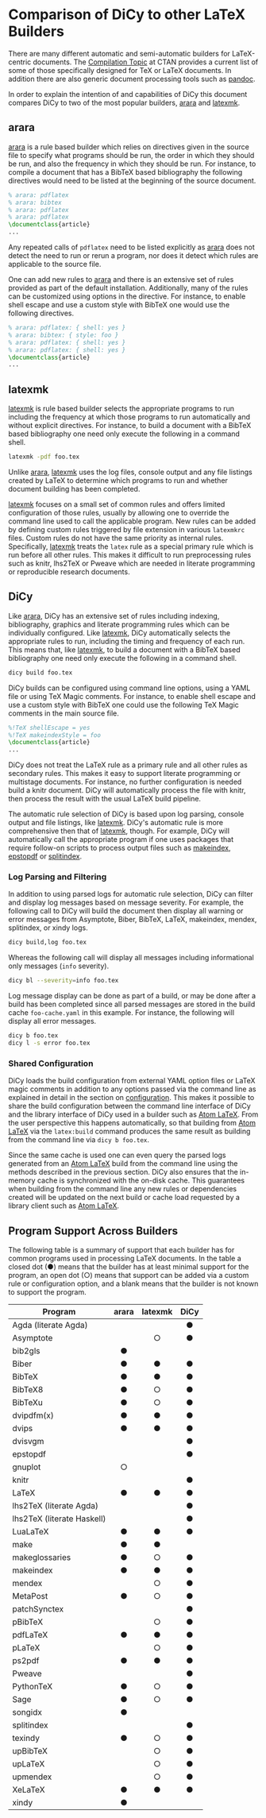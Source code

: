 # Comparison of DiCy to other LaTeX Builders

There are many different automatic and semi-automatic builders for LaTeX-centric
documents. The [Compilation Topic][] at CTAN provides a current list of some of
those specifically designed for TeX or LaTeX documents. In addition there are
also generic document processing tools such as [pandoc][].

In order to explain the intention of and capabilities of DiCy this document
compares DiCy to two of the most popular builders, [arara][] and [latexmk][].

## arara

[arara][] is a rule based builder which relies on directives given in the source
file to specify what programs should be run, the order in which they should be
run, and also the frequency in which they should be run. For instance, to
compile a document that has a BibTeX based bibliography the following directives
would need to be listed at the beginning of the source document.

```latex
% arara: pdflatex
% arara: bibtex
% arara: pdflatex
% arara: pdflatex
\documentclass{article}
...
```

Any repeated calls of `pdflatex` need to be listed explicitly as [arara][] does
not detect the need to run or rerun a program, nor does it detect which rules
are applicable to the source file.

One can add new rules to [arara][] and there is an extensive set of rules
provided as part of the default installation. Additionally, many of the rules
can be customized using options in the directive. For instance, to enable shell
escape and use a custom style with BibTeX one would use the following
directives.

```latex
% arara: pdflatex: { shell: yes }
% arara: bibtex: { style: foo }
% arara: pdflatex: { shell: yes }
% arara: pdflatex: { shell: yes }
\documentclass{article}
...
```

## latexmk

[latexmk][] is rule based builder selects the appropriate programs to run
including the frequency at which those programs to run automatically and without
explicit directives. For instance, to build a document with a BibTeX based
bibliography one need only execute the following in a command shell.

```sh
latexmk -pdf foo.tex
```

Unlike [arara][], [latexmk][] uses the log files, console output and any file
listings created by LaTeX to determine which programs to run and whether
document building has been completed.

[latexmk][] focuses on a small set of common rules and offers limited
configuration of those rules, usually by allowing one to override the command
line used to call the applicable program. New rules can be added by defining
custom rules triggered by file extension in various `latexmkrc` files. Custom
rules do not have the same priority as internal rules. Specifically, [latexmk][]
treats the `latex` rule as a special primary rule which is run before all other
rules. This makes it difficult to run preprocessing rules such as knitr, lhs2TeX
or Pweave which are needed in literate programming or reproducible research
documents.

## DiCy

Like [arara][], DiCy has an extensive set of rules including indexing,
bibliography, graphics and literate programming rules which can be individually
configured. Like [latexmk][], DiCy automatically selects the appropriate rules
to run, including the timing and frequency of each run. This means that, like
[latexmk][], to build a document with a BibTeX based bibliography one need only
execute the following in a command shell.

```sh
dicy build foo.tex
```

DiCy builds can be configured using command line options, using a YAML file or
using TeX Magic comments. For instance, to enable shell escape and use a custom
style with BibTeX one could use the following TeX Magic comments in the main
source file.

```latex
%!TeX shellEscape = yes
%!TeX makeindexStyle = foo
\documentclass{article}
...
```

DiCy does not treat the LaTeX rule as a primary rule and all other rules as
secondary rules. This makes it easy to support literate programming or
multistage documents. For instance, no further configuration is needed build a
knitr document. DiCy will automatically process the file with knitr, then
process the result with the usual LaTeX build pipeline.

The automatic rule selection of DiCy is based upon log parsing, console output
and file listings, like [latexmk][]. DiCy's automatic rule is more comprehensive
then that of [latexmk][], though. For example, DiCy will automatically call the
appropriate program if one uses packages that require follow-on scripts to
process output files such as [makeindex][], [epstopdf][] or [splitindex][].

### Log Parsing and Filtering

In addition to using parsed logs for automatic rule selection, DiCy can filter
and display log messages based on message severity. For example, the following
call to DiCy will build the document then display all warning or error messages
from Asymptote, Biber, BibTeX, LaTeX, makeindex, mendex, splitindex, or xindy
logs.

```sh
dicy build,log foo.tex
```

Whereas the following call will display all messages including informational
only messages (`info` severity).

```sh
dicy bl --severity=info foo.tex
```

Log message display can be done as part of a build, or may be done after a build
has been completed since all parsed messages are stored in the build cache
`foo-cache.yaml` in this example. For instance, the following will display all
error messages.

```sh
dicy b foo.tex
dicy l -s error foo.tex
```

### Shared Configuration

DiCy loads the build configuration from external YAML option files or LaTeX
magic comments in addition to any options passed via the command line as
explained in detail in the section on [configuration][]. This makes it possible
to share the build configuration between the command line interface of DiCy and
the library interface of DiCy used in a builder such as [Atom LaTeX][]. From the
user perspective this happens automatically, so that building from [Atom
LaTeX][] via the `latex:build` command produces the same result as building from
the command line via `dicy b foo.tex`.

Since the same cache is used one can even query the parsed logs generated from
an [Atom LaTeX][] build from the command line using the methods described in the
previous section. DiCy also ensures that the in-memory cache is synchronized
with the on-disk cache.  This guarantees when building from the command line any
new rules or  dependencies created will be updated on the next build or cache
load requested by a library client such as [Atom LaTeX][].

## Program Support Across Builders

The following table is a summary of support that each builder has for common
programs used in processing LaTeX documents. In the table a closed dot (●) means
that the builder has at least minimal support for the program, an open dot (○)
means that support can be added via a custom rule or configuration option, and a
blank means that the builder is not known to support the program.

| Program                    | arara | latexmk | DiCy |
| -------------------------- | :---: | :-----: | :--: |
| Agda (literate Agda)       |       |         |   ●  |
| Asymptote                  |       |    ○    |   ●  |
| bib2gls                    |   ●   |         |      |
| Biber                      |   ●   |    ●    |   ●  |
| BibTeX                     |   ●   |    ●    |   ●  |
| BibTeX8                    |   ●   |    ○    |   ●  |
| BibTeXu                    |   ●   |    ○    |   ●  |
| dvipdfm(x)                 |   ●   |    ●    |   ●  |
| dvips                      |   ●   |    ●    |   ●  |
| dvisvgm                    |       |         |   ●  |
| epstopdf                   |       |         |   ●  |
| gnuplot                    |   ○   |         |      |
| knitr                      |       |         |   ●  |
| LaTeX                      |   ●   |    ●    |   ●  |
| lhs2TeX (literate Agda)    |       |         |   ●  |
| lhs2TeX (literate Haskell) |       |         |   ●  |
| LuaLaTeX                   |   ●   |    ●    |   ●  |
| make                       |   ●   |    ●    |      |
| makeglossaries             |   ●   |    ○    |   ●  |
| makeindex                  |   ●   |    ●    |   ●  |
| mendex                     |       |    ○    |   ●  |
| MetaPost                   |   ●   |    ○    |   ●  |
| patchSynctex               |       |         |   ●  |
| pBibTeX                    |       |    ○    |   ●  |
| pdfLaTeX                   |   ●   |    ●    |   ●  |
| pLaTeX                     |       |    ○    |   ●  |
| ps2pdf                     |   ●   |    ●    |   ●  |
| Pweave                     |       |         |   ●  |
| PythonTeX                  |   ●   |    ○    |   ●  |
| Sage                       |   ●   |    ○    |   ●  |
| songidx                    |   ●   |         |      |
| splitindex                 |       |         |   ●  |
| texindy                    |   ●   |    ○    |   ●  |
| upBibTeX                   |       |    ○    |   ●  |
| upLaTeX                    |       |    ○    |   ●  |
| upmendex                   |       |    ○    |   ●  |
| XeLaTeX                    |   ●   |    ●    |   ●  |
| xindy                      |   ●   |         |      |

[atom latex]: http://atom.io/packages/latex

[configuration]: configuration

[arara]: http://ctan.org/pkg/arara

[compilation topic]: http://ctan.org/topic/compilation

[epstopdf]: http://ctan.org/pkg/epstopdf

[latexmk]: http://ctan.org/pkg/latexmk

[makeindex]: http://ctan.org/pkg/makeindex

[pandoc]: http://pandoc.org/

[splitindex]: http://ctan.org/pkg/splitindex
